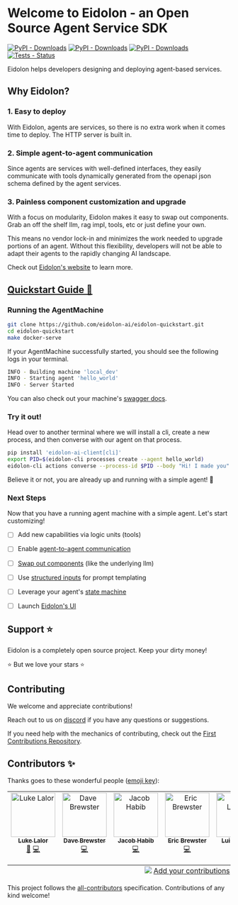 # Welcome to Eidolon - an Open Source Agent Service SDK

[![PyPI - Downloads](https://img.shields.io/pypi/v/eidolon-ai-sdk?style=flat&label=eidolon-ai-sdk)](https://pypi.org/project/eidolon-ai-sdk/)
[![PyPI - Downloads](https://img.shields.io/pypi/v/eidolon-ai-client?style=flat&label=eidolon-ai-client)](https://pypi.org/project/eidolon-ai-client)
[![PyPI - Downloads](https://img.shields.io/pypi/dm/eidolon-ai-sdk)](https://pypistats.org/packages/eidolon-ai-sdk)
[![Tests - Status](https://img.shields.io/github/actions/workflow/status/eidolon-ai/eidolon/test_python.yml?style=flat&label=test)](https://github.com/eidolon-ai/eidolon/actions/workflows/test_python.yml?query=branch%3Amain)


Eidolon helps developers designing and deploying agent-based services.

## Why Eidolon?
### 1. Easy to deploy
With Eidolon, agents are services, so there is no extra work when it comes time to deploy. The HTTP server is built in.

### 2. Simple agent-to-agent communication
Since agents are services with well-defined interfaces, they easily communicate with tools dynamically generated from 
the openapi json schema defined by the agent services. 

### 3. Painless component customization and upgrade
With a focus on modularity, Eidolon makes it easy to swap out components. Grab an off the shelf llm, rag impl, tools, 
etc or just define your own.

This means no vendor lock-in and minimizes the work needed to upgrade portions of an agent. Without this flexibility, 
developers will not be able to adapt their agents to the rapidly changing AI landscape.

Check out [Eidolon's website](https://eidolonai.com/) to learn more.

## [Quickstart Guide 🚀](https://www.eidolonai.com/docs/quickstart)

### Running the AgentMachine
```bash
git clone https://github.com/eidolon-ai/eidolon-quickstart.git
cd eidolon-quickstart
make docker-serve
```

If your AgentMachine successfully started, you should see the following logs in your terminal.
```bash
INFO - Building machine 'local_dev'
INFO - Starting agent 'hello_world'
INFO - Server Started
```

You can also check out your machine's [swagger docs](http://localhost:8080/docs#/).

### Try it out!
Head over to another terminal where we will install a cli, create a new process, and then converse with our agent on 
that process.
```bash
pip install 'eidolon-ai-client[cli]'
export PID=$(eidolon-cli processes create --agent hello_world)
eidolon-cli actions converse --process-id $PID --body "Hi! I made you"
```

Believe it or not, you are already up and running with a simple agent! 🎉

### Next Steps
Now that you have a running agent machine with a simple agent. Let's start customizing!

- [ ] Add new capabilities via logic units (tools)
- [ ] Enable [agent-to-agent communication](https://www.eidolonai.com/docs/howto/communication)
- [ ] [Swap out components](https://www.eidolonai.com/docs/howto/customize_builtins) (like the underlying llm)
- [ ] Use [structured inputs](https://www.eidolonai.com/docs/components/agents/simpleagent#actions) for prompt templating
- [ ] Leverage your agent's [state machine](https://www.eidolonai.com/docs/components/agents/simpleagent#actions)
- [ ] Launch [Eidolon's UI](https://www.eidolonai.com/docs/howto/webui)


## Support ⭐️
Eidolon is a completely open source project. Keep your dirty money!

⭐️ But we love your stars ⭐️

## Contributing

We welcome and appreciate contributions! 

Reach out to us on [discord](https://discord.gg/6kVQrHpeqG) if you have 
any questions or suggestions.

If you need help with the mechanics of contributing, check out the [First Contributions Repository](https://github.com/firstcontributions/first-contributions). 

## Contributors ✨

Thanks goes to these wonderful people ([emoji key](https://allcontributors.org/docs/en/emoji-key)):

<!-- ALL-CONTRIBUTORS-LIST:START - Do not remove or modify this section -->
<!-- prettier-ignore-start -->
<!-- markdownlint-disable -->
<table>
  <tbody>
    <tr>
      <td align="center" valign="top" width="14.28%"><a href="https://github.com/LukeLalor"><img src="https://avatars.githubusercontent.com/u/13319204?v=4?s=100" width="100px;" alt="Luke Lalor"/><br /><sub><b>Luke Lalor</b></sub></a><br /><a href="https://github.com/eidolon-ai/eidolon/commits?author=LukeLalor" title="Documentation">📖</a> <a href="https://github.com/eidolon-ai/eidolon/commits?author=LukeLalor" title="Code">💻</a></td>
      <td align="center" valign="top" width="14.28%"><a href="https://github.com/dbrewster"><img src="https://avatars.githubusercontent.com/u/399676?v=4?s=100" width="100px;" alt="Dave Brewster"/><br /><sub><b>Dave Brewster</b></sub></a><br /><a href="https://github.com/eidolon-ai/eidolon/commits?author=dbrewster" title="Code">💻</a></td>
      <td align="center" valign="top" width="14.28%"><a href="https://github.com/jahabeebs"><img src="https://avatars.githubusercontent.com/u/47253537?v=4?s=100" width="100px;" alt="Jacob Habib"/><br /><sub><b>Jacob Habib</b></sub></a><br /><a href="https://github.com/eidolon-ai/eidolon/commits?author=jahabeebs" title="Code">💻</a></td>
      <td align="center" valign="top" width="14.28%"><a href="https://github.com/TheSheepGoesBa"><img src="https://avatars.githubusercontent.com/u/54458170?v=4?s=100" width="100px;" alt="Eric Brewster"/><br /><sub><b>Eric Brewster</b></sub></a><br /><a href="https://github.com/eidolon-ai/eidolon/commits?author=TheSheepGoesBa" title="Code">💻</a></td>
      <td align="center" valign="top" width="14.28%"><a href="https://luislaffitte.netlify.app/"><img src="https://avatars.githubusercontent.com/u/133073175?v=4?s=100" width="100px;" alt="Luis Laffitte"/><br /><sub><b>Luis Laffitte</b></sub></a><br /><a href="https://github.com/eidolon-ai/eidolon/commits?author=Wizzerrd" title="Code">💻</a></td>
      <td align="center" valign="top" width="14.28%"><a href="https://github.com/harivmasoor"><img src="https://avatars.githubusercontent.com/u/22420711?v=4?s=100" width="100px;" alt="harivmasoor"/><br /><sub><b>harivmasoor</b></sub></a><br /><a href="https://github.com/eidolon-ai/eidolon/commits?author=harivmasoor" title="Code">💻</a> <a href="#content-harivmasoor" title="Content">🖋</a> <a href="#eventOrganizing-harivmasoor" title="Event Organizing">📋</a></td>
      <td align="center" valign="top" width="14.28%"><a href="https://speakerdeck.com/eltociear"><img src="https://avatars.githubusercontent.com/u/22633385?v=4?s=100" width="100px;" alt="Ikko Eltociear Ashimine"/><br /><sub><b>Ikko Eltociear Ashimine</b></sub></a><br /><a href="#content-eltociear" title="Content">🖋</a></td>
    </tr>
  </tbody>
  <tfoot>
    <tr>
      <td align="center" size="13px" colspan="7">
        <img src="https://raw.githubusercontent.com/all-contributors/all-contributors-cli/1b8533af435da9854653492b1327a23a4dbd0a10/assets/logo-small.svg">
          <a href="https://all-contributors.js.org/docs/en/bot/usage">Add your contributions</a>
        </img>
      </td>
    </tr>
  </tfoot>
</table>

<!-- markdownlint-restore -->
<!-- prettier-ignore-end -->

<!-- ALL-CONTRIBUTORS-LIST:END -->

This project follows the [all-contributors](https://github.com/all-contributors/all-contributors) specification. Contributions of any kind welcome!